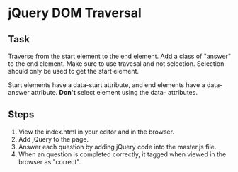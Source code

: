# jQuery DOM Traversal

## Task
Traverse from the start element to the end element.  Add a class of "answer" to the end element.  Make sure to use travesal and not selection.  Selection should only be used to get the start element.

Start elements have a data-start attribute, and end elements have a data-answer attribute.  **Don't** select element using the data- attributes.

## Steps
1. View the index.html in your editor and in the browser.
1. Add jQuery to the page.
1. Answer each question by adding jQuery code into the master.js file.
1. When an question is completed correctly, it tagged when viewed in the browser as "correct".
